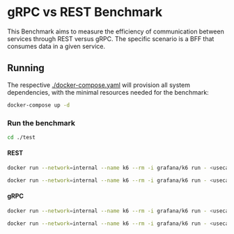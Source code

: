 # gRPC vs REST Benchmark

This Benchmark aims to measure the efficiency of communication between services through REST versus gRPC. The specific scenario is a BFF that consumes data in a given service.

## Running

The respective [./docker-compose.yaml](./docker-compose.yaml) will provision all system dependencies, with the minimal resources needed for the benchmark:

```bash
docker-compose up -d
```

### Run the benchmark

```bash
cd ./test
```

#### REST

```bash
docker run --network=internal --name k6 --rm -i grafana/k6 run - <usecase-rest-retrieve.js
```

```bash
docker run --network=internal --name k6 --rm -i grafana/k6 run - <usecase-rest-submission.js
```

#### gRPC

```bash
docker run --network=internal --name k6 --rm -i grafana/k6 run - <usecase-rest-retrieve.js
```

```bash
docker run --network=internal --name k6 --rm -i grafana/k6 run - <usecase-rest-submission.js
```
